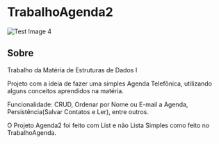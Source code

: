 # TrabalhoAgenda2
![Test Image 4](https://github.com/henriquecido/TrabalhoAgenda/blob/main/readme.PNG)

## Sobre
Trabalho da Matéria de Estruturas de Dados I 

Projeto com a ideia de fazer uma simples Agenda Telefônica, utilizando alguns conceitos aprendidos na matéria. 

Funcionalidade: CRUD, Ordenar por Nome ou E-mail a Agenda, Persistência(Salvar Contatos e Ler), entre outros.

O Projeto Agenda2 foi feito  com List e não Lista Simples como feito no TrabalhoAgenda. 
